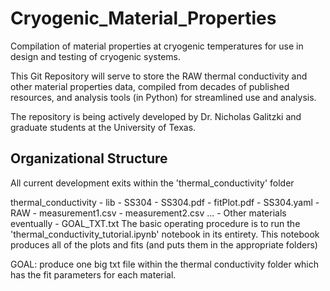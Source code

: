 # Cryogenic_Material_Properties
Compilation of material properties at cryogenic temperatures for use in design and testing of cryogenic systems.

This Git Repository will serve to store the RAW thermal conductivity and other material properties data, compiled from decades of published resources, and analysis tools (in Python) for streamlined use and analysis.

The repository is being actively developed by Dr. Nicholas Galitzki and graduate students at the University of Texas. 

## Organizational Structure
All current development exits within the 'thermal_conductivity' folder

thermal_conductivity
    - lib
        - SS304
            - SS304.pdf
            - fitPlot.pdf
            - SS304.yaml
            - RAW
                - measurement1.csv
                - measurement2.csv ...
        - Other materials eventually
    - GOAL_TXT.txt
The basic operating procedure is to run the 'thermal_conductivity_tutorial.ipynb' notebook in its entirety.
This notebook produces all of the plots and fits (and puts them in the appropriate folders)

GOAL: produce one big txt file within the thermal conductivity folder which has the fit parameters for each material.